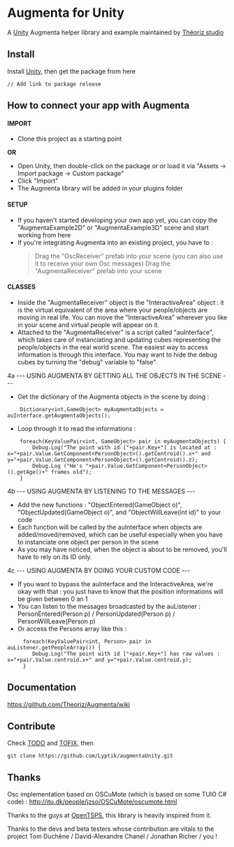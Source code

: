Augmenta for Unity
=======================

A [Unity][] Augmenta helper library and example maintained by [Théoriz studio][]

Install
-------

Install [Unity][], then get the package from here

```
// Add link to package release
```

How to connect your app with Augmenta
-------------------------------------

#### IMPORT

- Clone this project as a starting point

**OR**

- Open Unity, then double-click on the package or or load it via "Assets -> Import package -> Custom package"
- Click "Import"
- The Augmenta library will be added in your plugins folder

#### SETUP

- If you haven't started developing your own app yet, you can copy the "AugmentaExample2D" or "AugmentaExample3D" scene and start working from here
- If you're integrating Augmenta into an existing project, you have to :
    > Drag the "OscReceiver" prefab into your scene (you can also use it to receive your own Osc messages)
    > Drag the "AugmentaReceiver" prefab into your scene

#### CLASSES

- Inside the "AugmentaReceiver" object is the "InteractiveArea" object : it is the virtual equivalent of the area where your people/objects are moving in real life. You can move the "InteractiveArea" wherever you like in your scene and virtual people will appear on it.
- Attached to the "AugmentaReceiver" is a script called "auInterface", which takes care of instanciating and updating cubes representing the people/objects in the real world scene. The easiest way to access information is through this interface. You may want to hide the debug cubes by turning the "debug" variable to "false".

     
4a --- USING AUGMENTA BY GETTING ALL THE OBJECTS IN THE SCENE ---

- Get the dictionary of the Augmenta objects in the scene by doing :
```
    Dictionary<int,GameObject> myAugmentaObjects = auInterface.getAugmentaObjects();
```

- Loop through it to read the informations :
```
    foreach(KeyValuePair<int, GameObject> pair in myAugmentaObjects) {
        Debug.Log("The point with id ["+pair.Key+"] is located at : x="+pair.Value.GetComponent<PersonObject>().getCentroid().x+" and y="+pair.Value.GetComponent<PersonObject>().getCentroid().z);
        Debug.Log ("He's "+pair.Value.GetComponent<PersonObject>().getAge()+" frames old");
    }
```

4b --- USING AUGMENTA BY LISTENING TO THE MESSAGES ---

- Add the new functions : "ObjectEntered(GameObject o)", "ObjectUpdated(GameObject o)", and "ObjectWillLeave(int id)" to your code
- Each function will be called by the auInterface when objects are added/moved/removed, which can be useful especially when you have to instanciate one object per person in the scene
- As you may have noticed, when the object is about to be removed, you'll have to rely on its ID only.


4c --- USING AUGMENTA BY DOING YOUR CUSTOM CODE ---

- If you want to bypass the auInterface and the InteractiveArea, we're okay with that : you just have to know that the position informations will be given between 0 an 1
- You can listen to the messages broadcasted by the auListener : PersonEntered(Person p) / PersonUpdated(Person p) / PersonWillLeave(Person p)
- Or access the Persons array like this :
```
     foreach(KeyValuePair<int, Person> pair in auListener.getPeopleArray()) {
        Debug.Log("The point with id ["+pair.Key+"] has raw values : x="+pair.Value.centroid.x+" and y="+pair.Value.centroid.y);
     }
```

Documentation
-------------

https://github.com/Theoriz/Augmenta/wiki

Contribute
----------

Check [TODO](TODO.md) and [TOFIX](TOFIX.md), then

```
git clone https://github.com/Lyptik/augmentaUnity.git
```

Thanks
------

Osc implementation based on OSCuMote (which is based on some TUIO C# code) :
http://itu.dk/people/jzso/OSCuMote/oscumote.html

Thanks to the guys at [OpenTSPS][], this library is heavily inspired from it.

Thanks to the devs and beta testers whose contribution are vitals to the project
 Tom Duchêne / David-Alexandre Chanel / Jonathan Richer / you !

[Unity]: http://http://unity3d.com/
[Théoriz studio]: http://www.theoriz.com/
[OpenTSPS]: https://github.com/labatrockwell/openTSPS/

